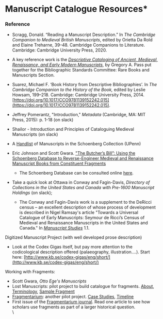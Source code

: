 # Manuscript Catalogue Resources\*

### Reference

* Scragg, Donald. “Reading a Manuscript Description.” In _The Cambridge Companion to Medieval British Manuscripts_, edited by Orietta Da Rold and Elaine Treharne, 39–48. Cambridge Companions to Literature. Cambridge: Cambridge University Press, 2020.
* A key reference work is the [_Descriptive Cataloging of Ancient, Medieval, Renaissance, and Early Modern Manuscripts_](http://www.ala.org/acrl/sites/ala.org.acrl/files/content/publications/booksanddigitalresources/digital/AMREMM\_full.pdf), by Gregory A. Pass put together for the Bibliographic Standards Committee: Rare Books and Manuscripts Section.
* Suarez, Michael F. ‘Book History from Descriptive Bibliographies’. In _The Cambridge Companion to the History of the Book,_ edited by Leslie Howsam, 199–218. Cambridge: Cambridge University Press, 2014. [https://doi.org/10.1017/CCO9781139152242.015](https://doi.org/10.1017/CCO9781139152242.015).
* Jeffrey Pomerantz, "Introduction," _Metadata_ (Cambridge, MA: MIT Press, 2015): p. 1-18 (on slack)
* Shailor - Introduction and Principles of Cataloguing Medieval Manuscripts (on slack)
* A [Handlist](https://schoenberginstitute.files.wordpress.com/2013/10/schoenbergmscollection.pdf) of Manuscripts in the Schoenberg Collection (UPenn)
*   Eric Johnson and Scott Gwara. ["The Butcher’s Bill”: Using the Schoenberg Database to Reverse-Engineer Medieval and Renaissance Manuscript Books from Constituent Fragments](https://repository.upenn.edu/cgi/viewcontent.cgi?article=1012\&context=mss\_sims)​

    * The Schoenberg Database can be consulted online [here](https://sdbm.library.upenn.edu/).


* Take a quick look at Ottawa in Conway and Fagin-Davis, _Directory of Collections in the United States and Canada with Pre-1600 Manuscript Holdings_ (on slack);
  * The Conway and Fagin-Davis work is a supplement to the DeRicci census – an excellent description of whose process of development is described in Nigel Ramsay's article "Towards a Universal Catalogue of Early Manuscripts: Seymour de Ricci’s Census of Medieval and Renaissance Manuscripts in the United States and Canada." In [_Manuscript Studies_](https://repository.upenn.edu/mss\_sims/vol1/iss1/5/) 1.1.

Digitized Manuscript Project (with well developed prose description)

* Look at the Codex Gigas itself, but pay more attention to the codicological description offered (palaeography, illustration....). Start here: [http://www.kb.se/codex-gigas/eng/short/](http://www.kb.se/codex-gigas/eng/short/)

Working with Fragments:

* Scott Gwara, _Otto Ege's Manuscripts_
* Lost Manuscripts: pilot project to build catalogue for fragments. [About](http://www.lostmss.org.uk/project), [Terminology](http://www.lostmss.org.uk/project/how-use-site/terminology-fragments), [Sample Fragment](http://www.lostmss.org.uk/highlights/letters-law)​
* ​[Fragmentarium](https://fragmentarium.ms/): another pilot project. [Case Studies](https://fragmentarium.ms/about/case\_studies), [Timeline](https://fragmentarium.ms/about/digital-library)​
* First issue of the [Fragmentarium journal](http://fragmentology.ms/issues/1-2018/). Read one article to see how scholars use fragments as part of a larger historical question.\
  \
